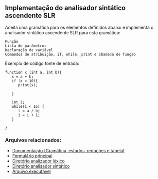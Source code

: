 ## Implementação do analisador sintático ascendente SLR

Aceita uma gramática para os elementos definidos abaixo e implementa o analisador sintático ascendente SLR para esta gramática:
```
Função
Lista de parâmetros
Declaração de variável
Comandos de atribuição, if, while, print e chamada de função
```
Exemplo de código fonte de entrada:
```
function x (int a, int b){
   x = a + b;
   if (x > 10){
      print(x);

   }

   int i;
   while(i < 16) {
      t = a / b;
      i = i + 1;
   }

}
```

### Arquivos relacionados:
- [Documentação (Gramática, estados, reduções e tabela)](docs)
- [Formulário principal](Compilador/FormMain.cs)
- [Diretório analizador léxico](Compilador/Lexico)
- [Diretório analisador sintático](Compilador/Sintatico/Ascendente/SLR)
- [Arquivo executável](Compilador/bin/Debug/Compilador.exe)
